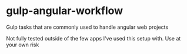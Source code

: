 # gulp-angular-workflow
Gulp tasks that are commonly used to handle angular web projects

Not fully tested outside of the few apps I've used this setup with. Use at your own risk
